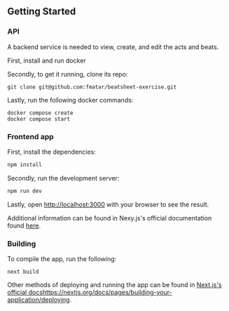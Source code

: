 ## Getting Started

### API

A backend service is needed to view, create, and edit the acts and beats.

First, install and run docker

Secondly, to get it running, clone its repo:

```
git clone git@github.com:fmatar/beatsheet-exercise.git
```

Lastly, run the following docker commands:

```
docker compose create
docker compose start
```

### Frontend app

First, install the dependencies:

```bash
npm install
```

Secondly, run the development server:

```bash
npm run dev
```

Lastly, open [http://localhost:3000](http://localhost:3000) with your browser to see the result.

Additional information can be found in Nexy.js's official documentation found [here](https://nextjs.org/docs/getting-started/installation).

### Building

To compile the app, run the following:

```
next build
```

Other methods of deploying and running the app can be found in [Next.js's official docs](https://nextjs.org/docs/pages/building-your-application/deploying)https://nextjs.org/docs/pages/building-your-application/deploying.

